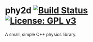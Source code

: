 # phy2d [![Build Status](https://travis-ci.org/IvanFon/phy2d.svg?branch=master)](https://travis-ci.org/IvanFon/phy2d) [![License: GPL v3](https://img.shields.io/badge/License-GPL%20v3-blue.svg)](https://www.gnu.org/licenses/gpl-3.0)
A small, simple C++ physics library.
